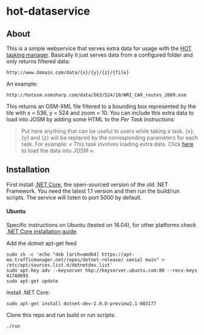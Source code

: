 # hot-dataservice

## About

This is a simple webservice that serves extra data for usage with the [HOT tasking manager](https://github.com/hotosm/osm-tasking-manager2). Basically it just serves data from a configured folder and only returns filtered data:

    http://www.domain.com/data/{x}/{y}/{z}/{file}

An example:

    http://hotosm.osmsharp.com/data/563/524/10/WRI_CAR_routes_2009.osm

This returns an OSM-XML file filtered to a bounding box represented by the tile with x = 536, y = 524 and zoom = 10. You can include this extra data to load into JOSM by adding some HTML to the _Per Task Instructions_:

> Put here anything that can be useful to users while taking a task. {x}, {y} and {z} will be replaced by the corresponding parameters for each task.
> For example: « This task involves loading extra data. Click [here](http://localhost:8111/import?new_layer=true&url=http://www.domain.com/data/{x}/{y}/{z}/routes_2009.osm) to load the data into JOSM ». 

## Installation

First install [.NET Core](https://www.microsoft.com/net/core), the open-sourced version of the old .NET Framework. You need the latest 1.1 version and then run the build/run scripts. The service will listen to port 5000 by default.

#### Ubuntu

Specific instructions on Ubuntu (tested on 16.04), for other platforms check [.NET Core installation guide](https://www.microsoft.com/net/core).

Add the dotnet apt-get feed

    sudo sh -c 'echo "deb [arch=amd64] https://apt-mo.trafficmanager.net/repos/dotnet-release/ xenial main" > /etc/apt/sources.list.d/dotnetdev.list'
    sudo apt-key adv --keyserver hkp://keyserver.ubuntu.com:80 --recv-keys 417A0893
    sudo apt-get update

Install .NET Core:
	
    sudo apt-get install dotnet-dev-1.0.0-preview2.1-003177

Clone this repo and run build or run scripts:

    ./run


